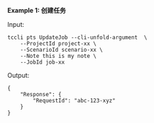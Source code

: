 **Example 1: 创建任务**



Input: 

```
tccli pts UpdateJob --cli-unfold-argument  \
    --ProjectId project-xx \
    --ScenarioId scenario-xx \
    --Note this is my note \
    --JobId job-xx
```

Output: 
```
{
    "Response": {
        "RequestId": "abc-123-xyz"
    }
}
```

